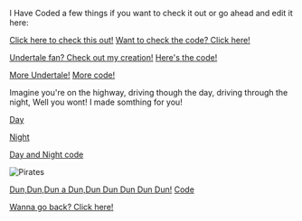 I Have Coded a few things if you want to check it out or go ahead and edit it here:

[Click here to check this out!](https://macoutreach.rocks/share/f1973955)
[Want to check the code? Click here!](https://1drv.ms/w/s!AhI2_rXFO4xoo2FT889BM81UK93V)

[Undertale fan? Check out my creation!](https://macoutreach.rocks/share/ab4653da)
[Here's the code!](https://1drv.ms/w/s!AhI2_rXFO4xoo2NTgiF6PbROZP6G)

[More Undertale!](https://www.youtube.com/watch?v=FfZil5wkZ1M)
[More code!](https://1drv.ms/w/s!AhI2_rXFO4xoo3jIisQp4q4J6Gea)

Imagine you're on the highway, driving though the day, driving through the night, Well you wont! I made somthing for you!

[Day](https://macoutreach.rocks/share/2a153700)

[Night](https://macoutreach.rocks/share/2afb83b0)

[Day and Night code](https://1drv.ms/w/s!AhI2_rXFO4xoo2XyRAzoeZrhDVk2)

![Pirates](https://i.imgflip.com/2zy2ar.png)

[Dun,Dun,Dun a Dun,Dun Dun Dun Dun Dun!](https://macoutreach.rocks/share/dd524736) 
[Code](https://mohawkcollege365-my.sharepoint.com/:w:/g/personal/000787640_mohawkcollege_ca/EXRz98Yk6AFMhQ8o7vse0-8BZv32jXZlz_5mzIPBxZXdcg?e=gdoayG)

[Wanna go back? Click here!](https://acer1228.github.io/)
